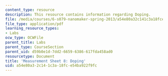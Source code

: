 ```yaml
---
content_type: resource
description: This resource contains information regarding Doping.
file: /media/courses/6-s079-nanomaker-spring-2013/a54e80a32c141c3a18fce54ba922f9fc_MIT6_S079S13_lab08.pdf
file_type: application/pdf
learning_resource_types:
- Labs
ocw_type: OCWFile
parent_title: Labs
parent_type: CourseSection
parent_uid: d59b0e1d-7dd2-6659-6386-617fda458ad0
resourcetype: Document
title: 'Measurement Sheet 8: Doping'
uid: a54e80a3-2c14-1c3a-18fc-e54ba922f9fc
---
```

